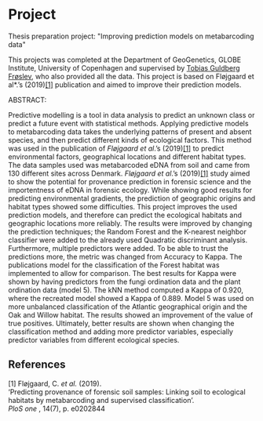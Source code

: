 # Project
Thesis preparation project: "Improving prediction models on metabarcoding data" 

This projects was completed at the Department of GeoGenetics, GLOBE Institute, University of Copenhagen and supervised by [Tobias Guldberg Frøslev](https://github.com/tobiasgf), who also provided all the data. This project is based on Fløjgaard et al*.’s (2019)[[1]](#1) publication and aimed to improve their prediction models. 

ABSTRACT:

Predictive modelling is a tool in data analysis to predict an unknown class or predict a future
event with statistical methods. Applying predictive models to metabarcoding data takes the
underlying patterns of present and absent species, and then predict different kinds of
ecological factors. This method was used in the publication of *Fløjgaard et al*.’s (2019)[[1]](#1) to
predict environmental factors, geographical locations and different habitat types. The data
samples used was metabarcoded eDNA from soil and came from 130 different sites across
Denmark. *Fløjgaard et al*.’s (2019)[[1]](#1) study aimed to show the potential for provenance
prediction in forensic science and the importentness of eDNA in forensic ecology. While
showing good results for predicting environmental gradients, the prediction of geographic
origins and habitat types showed some difficulties.
This project improves the used prediction models, and therefore can predict the ecological
habitats and geographic locations more reliably. The results were improved by changing the
prediction techniques; the Random Forest and the K-nearest neighbor classifier were added
to the already used Quadratic discriminant analysis. Furthermore, multiple predictors were
added. To be able to trust the predictions more, the metric was changed from Accuracy to
Kappa. The publications model for the classification of the Forest habitat was implemented
to allow for comparison.
The best results for Kappa were shown by having predictors from the fungi ordination data
and the plant ordination data (model 5). The kNN method computed a Kappa of 0.920, where
the recreated model showed a Kappa of 0.889.
Model 5 was used on more unbalanced classification of the Atlantic geographical origin and
the Oak and Willow habitat. The results showed an improvement of the value of true
positives.
Ultimately, better results are shown when changing the classification method and adding
more predictor variables, especially predictor variables from different ecological species.

## References
<a id="1">[1]</a>
Fløjgaard, C. *et al.* (2019).      
‘Predicting provenance of forensic soil samples: Linking soil to ecological habitats by metabarcoding and supervised classification’.      
*PloS one* , 14(7), p. e0202844
